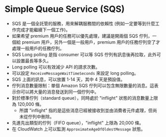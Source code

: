 # Simple Queue Service (SQS)

- SQS 是一個全託管的服務，用來解耦服務間的依賴性 (例如一定要等到什麼工作完成才能繼續下一個工作)。
- 如果希望 premium 用戶的任務可以優先處理，建議是開兩個 SQS 佇列，一個給 premium 用戶，另外一個是一般用戶，premium 用戶的任務佇列空了才處理一般用戶的任務佇列。
- SQS Long polling 是指 consumer 可以等 SQS 佇列有訊息後再拉取，此外可以設置最長等多久。
- Long polling 可以有效減少 API 的請求次數。
- 可以設定 `ReceiveMessageWaitTimeSeconds` 來設定 long polling。
- SQS 上面的訊息，可以放置 1-14 天，其中 4 天是預設值。
- 佇列消息數量限制：單個 Amazon SQS 佇列可以包含無限數量的消息。這表示你可以將大量的消息發送到同一個佇列中。
- 對於標準佇列（standard queue），同時處於 "inflight" 狀態的消息數量上限為 120,000 條。
  - 所謂 "inflight" 指的是這些消息已經被接收到並由消費者元件處理，但尚未從佇列中刪除。
- 先進先出類型的佇列（FIFO queue），"inflight" 上限為 20,000 條。
- 在 CloudWatch 上可以監測 `ApproximateAgeOfOldestMessage` 狀態。
